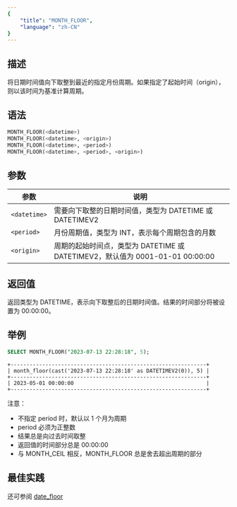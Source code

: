 ```yaml
---
{
    "title": "MONTH_FLOOR",
    "language": "zh-CN"
}
---
```


## 描述

将日期时间值向下取整到最近的指定月份周期。如果指定了起始时间（origin），则以该时间为基准计算周期。

## 语法

```sql
MONTH_FLOOR(<datetime>)
MONTH_FLOOR(<datetime>, <origin>)
MONTH_FLOOR(<datetime>, <period>)
MONTH_FLOOR(<datetime>, <period>, <origin>)
```

## 参数

| 参数 | 说明 |
| ---- | ---- |
| `<datetime>` | 需要向下取整的日期时间值，类型为 DATETIME 或 DATETIMEV2 |
| `<period>` | 月份周期值，类型为 INT，表示每个周期包含的月数 |
| `<origin>` | 周期的起始时间点，类型为 DATETIME 或 DATETIMEV2，默认值为 0001-01-01 00:00:00 |

## 返回值

返回类型为 DATETIME，表示向下取整后的日期时间值。结果的时间部分将被设置为 00:00:00。

## 举例

```sql
SELECT MONTH_FLOOR("2023-07-13 22:28:18", 5);
```

```text
+--------------------------------------------------------------+
| month_floor(cast('2023-07-13 22:28:18' as DATETIMEV2(0)), 5) |
+--------------------------------------------------------------+
| 2023-05-01 00:00:00                                          |
+--------------------------------------------------------------+
```

注意：
- 不指定 period 时，默认以 1 个月为周期
- period 必须为正整数
- 结果总是向过去时间取整
- 返回值的时间部分总是 00:00:00
- 与 MONTH_CEIL 相反，MONTH_FLOOR 总是舍去超出周期的部分

## 最佳实践

还可参阅 [date_floor](./date-floor)
